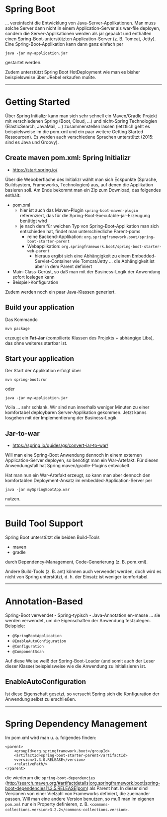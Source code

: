 # Spring Boot

... vereinfacht die Entwicklung von Java-Server-Applikationen. Man muss solche Server dann nicht in einem Application-Server als war-file deployen, sondern die Server-Applikationen werden als jar gepackt und enthalten einen Spring-Boot-unterstützten Application-Server (z. B. Tomcat, Jetty). Eine Spring-Boot-Applikation kann dann ganz einfach per

    java -jar my-application.jar

gestartet werden.

Zudem unterstützt Spring Boot HotDeployment wie man es bisher beispielsweise über JRebel erkaufen mußte.

---

# Getting Started

Über Spring Initializr kann man sich sehr schnell ein Maven/Gradle Projekt mit verschiedenen Spring (Boot, Cloud, ...) und nicht-Spring Technologien (ElasticSearch, JavaMail, ...)  zusammenstellen lassen (letztlich geht es beispielsweise im die pom.xml und ein paar weitere Getting Started Ressourcen). Es werden auch verschiedene Sprachen unterstützt (2015: sind es Java und Groovy).

## Create maven pom.xml: Spring Initializr

* https://start.spring.io/

Über die Weboberfläche des Initializr wählt man sich Eckpunkte (Sprache, Buildsystem, Frameworks, Technologien) aus, auf denen die Applikation basieren soll. Am Ende bekommt man ein Zip zum Download, das folgendes enthält:

* pom.xml
  * hier ist auch das Maven-Plugin ``spring-boot-maven-plugin`` referenziert, das für die Spring-Boot-Executable-jar-Erzeugung benütigt wird
  * je nach dem für welchen Typ von Spring-Boot-Applikation man sich entschieden hat, findet man unterschiedliche Parent-poms
    * reine Backend-Applikation: ``org.springframework.boot/spring-boot-starter-parent``
    * Webapplikation: ``org.springframework.boot/spring-boot-starter-web-parent``
      * hieraus ergibt sich eine Abhängigkeit zu einem Embedded-Servlet-Container wie Tomcat/Jetty ... die Abhängigkeit ist aber in dem Parent definiert
* Main-Class-Gerüst, so daß man mit der Business-Logik der Anwendung sofort loslegen kann
* Beispiel-Konfiguration

Zudem werden noch ein paar Java-Klassen generiert.

## Build your application
Das Kommando
    
    mvn package

erzeugt ein **Fat-Jar** (compilierte Klassen des Projekts + abhängige Libs), das ohne weiteres startbar ist.

## Start your application

Der Start der Applikation erfolgt über 

    mvn spring-boot:run
    
oder 

    java -jar my-application.jar

Voila ... sehr schlank. Wir sind nun innerhalb weniger Minuten zu einer komfortabel deploybaren Server-Applikation gekommen. Jetzt kanns losgehen mit der Implementierung der Business-Logik.

## Jar-to-war

* https://spring.io/guides/gs/convert-jar-to-war/

Will man eine Spring-Boot Anwendung dennoch in einem externen Application-Server deployen, so benötigt man ein War-Artefakt. Für diesen Anwendungsfall hat Spring maven/gradle-Plugins entwickelt.

Hat man nun ein War-Artefakt erzeugt, so kann man aber dennoch den komfortablen Deployment-Ansatz im embedded-Application-Server per

    java -jar mySpringBootApp.war
    
nutzen.

---

# Build Tool Support
Spring Boot unterstützt die beiden Build-Tools

* maven
* gradle

durch Dependency-Management, Code-Generierung (z. B. pom.xml).

Andere Build-Tools (z. B. ant) können auch verwendet werden, doch wird es nicht von Spring unterstützt, d. h. der Einsatz ist weniger komfortabel.

---

# Annotation-Based
Spring-Boot verwendet - Spring-typisch - Java-Annotation en-masse ... sie werden verwendet, um die Eigenschaften der Anwendung festzulegen. Beispiele:

* ``@SpringBootApplication``
* ``@EnableAutoConfiguration``
* ``@Configuration``
* ``@ComponentScan``

Auf diese Weise weiß der Spring-Boot-Loader (und somit auch der Leser dieser Klasse) beispielsweise wie die Anwendung zu initialisieren ist.

## EnableAutoConfiguration
Ist diese Eigenschaft gesetzt, so versucht Spring sich die Konfiguration der Anwendung selbst zu erschließen.

---

# Spring Dependency Management

Im pom.xml wird man u. a. folgendes finden:

    <parent>
        <groupId>org.springframework.boot</groupId>
        <artifactId>spring-boot-starter-parent</artifactId>
        <version>1.3.0.RELEASE</version>
        <relativePath/>
    </parent>

die wiederum die ``spring-boot-dependencies`` (http://search.maven.org/#artifactdetails|org.springframework.boot|spring-boot-dependencies|1.3.5.RELEASE|pom) als Parent hat. In dieser sind Versionen von einer Vielzahl von Frameworks definiert, die zueinander passen. Will man eine andere Version benutzen, so muß man im eigenen ``pom.xml`` nur ein Property definieren, z. B. ``<commons-collections.version>3.2.2</commons-collections.version>``.
